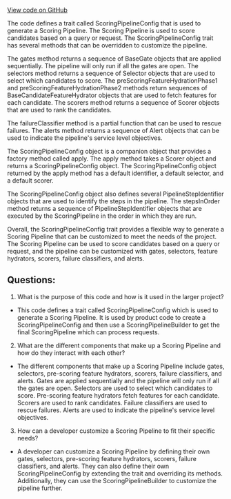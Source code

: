 [View code on GitHub](https://github.com/misbahsy/the-algorithm/product-mixer/core/src/main/scala/com/twitter/product_mixer/core/pipeline/scoring/ScoringPipelineConfig.scala)

The code defines a trait called ScoringPipelineConfig that is used to generate a Scoring Pipeline. The Scoring Pipeline is used to score candidates based on a query or request. The ScoringPipelineConfig trait has several methods that can be overridden to customize the pipeline. 

The gates method returns a sequence of BaseGate objects that are applied sequentially. The pipeline will only run if all the gates are open. The selectors method returns a sequence of Selector objects that are used to select which candidates to score. The preScoringFeatureHydrationPhase1 and preScoringFeatureHydrationPhase2 methods return sequences of BaseCandidateFeatureHydrator objects that are used to fetch features for each candidate. The scorers method returns a sequence of Scorer objects that are used to rank the candidates. 

The failureClassifier method is a partial function that can be used to rescue failures. The alerts method returns a sequence of Alert objects that can be used to indicate the pipeline's service level objectives. 

The ScoringPipelineConfig object is a companion object that provides a factory method called apply. The apply method takes a Scorer object and returns a ScoringPipelineConfig object. The ScoringPipelineConfig object returned by the apply method has a default identifier, a default selector, and a default scorer. 

The ScoringPipelineConfig object also defines several PipelineStepIdentifier objects that are used to identify the steps in the pipeline. The stepsInOrder method returns a sequence of PipelineStepIdentifier objects that are executed by the ScoringPipeline in the order in which they are run. 

Overall, the ScoringPipelineConfig trait provides a flexible way to generate a Scoring Pipeline that can be customized to meet the needs of the project. The Scoring Pipeline can be used to score candidates based on a query or request, and the pipeline can be customized with gates, selectors, feature hydrators, scorers, failure classifiers, and alerts.
## Questions: 
 1. What is the purpose of this code and how is it used in the larger project?
- This code defines a trait called ScoringPipelineConfig which is used to generate a Scoring Pipeline. It is used by product code to create a ScoringPipelineConfig and then use a ScoringPipelineBuilder to get the final ScoringPipeline which can process requests.

2. What are the different components that make up a Scoring Pipeline and how do they interact with each other?
- The different components that make up a Scoring Pipeline include gates, selectors, pre-scoring feature hydrators, scorers, failure classifiers, and alerts. Gates are applied sequentially and the pipeline will only run if all the gates are open. Selectors are used to select which candidates to score. Pre-scoring feature hydrators fetch features for each candidate. Scorers are used to rank candidates. Failure classifiers are used to rescue failures. Alerts are used to indicate the pipeline's service level objectives.

3. How can a developer customize a Scoring Pipeline to fit their specific needs?
- A developer can customize a Scoring Pipeline by defining their own gates, selectors, pre-scoring feature hydrators, scorers, failure classifiers, and alerts. They can also define their own ScoringPipelineConfig by extending the trait and overriding its methods. Additionally, they can use the ScoringPipelineBuilder to customize the pipeline further.
